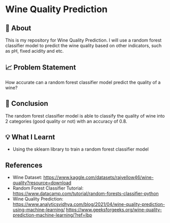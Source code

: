 # Wine Quality Prediction
## :page_with_curl: About
This is my repository for Wine Quality Prediction. I will use a random forest classifier model to predict the wine quality based on other indicators, such as pH, fixed acidity and etc.

## :chart_with_upwards_trend: Problem Statement
How accurate can a random forest classifier model predict the quality of a wine?

## :bookmark_tabs: Conclusion
The random forest classifier model is able to classify the quality of wine into 2 categories (good quality or not) with an accuracy of 0.8.

## :bulb: What I Learnt
- Using the sklearn library to train a random forest classifier model

## References
- Wine Dataset: https://www.kaggle.com/datasets/rajyellow46/wine-quality?resource=download
- Random Forest Classifier Tutorial: https://www.datacamp.com/tutorial/random-forests-classifier-python
- Wine Quality Prediction: https://www.analyticsvidhya.com/blog/2021/04/wine-quality-prediction-using-machine-learning/
https://www.geeksforgeeks.org/wine-quality-prediction-machine-learning/?ref=lbp
